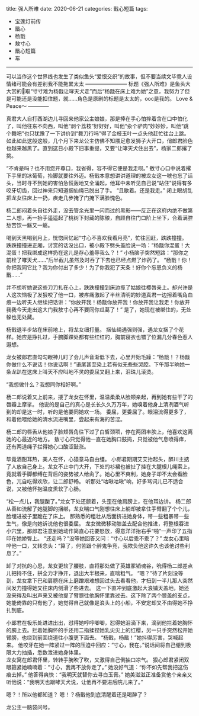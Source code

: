 title:	强人所难
date:	2020-06-21
categories: 戬心短篇
tags:
- 宝莲灯前传
- 戬心
- 杨戬
- 敖寸心
- 戬心短篇
- 车
---

可以当作这个世界线也发生了类似鱼头“爱恨交织”的故事，但不要当续文毕竟人设情绪可能会有差别我不能拖累太太<!--more-->
————————
标题《强人所难》是鱼头大大赏的🌝取“寸寸难为杨戬让哮天犬走”而后“杨戬在床上难为她”之意，我努力了但是可能还是没能扣住题，就……角色是原剧的标题是太太的，ooc是我的。
Love & Peace～
————

真君大人自打西湖边儿寻回来他家公主娘娘，那是捧在手心怕摔着含在口中怕化了，叫他往东不向西，叫他“剥个荔枝”好好好，叫他“汆个驴肉”妙妙妙，叫他“跳个舞吧”也只犹豫了一下讲价到“舞刀行吗”得了金枝玉叶一点头他赶忙往台上跳。
如此如此这般这般，几个月下来龙公主仿佛不知餍足愈发狮子大开口，俏郎君脸色也越来越黑了。直到这日小殿下旧事重提，又要“让哮天犬住出去”，杨家二郎撂了挑。

“不肯是吗？也不用您开尊口，我省得，容不得它便是我走呗。”
敖寸心口中说着撂下手里的冰葡萄，抬脚就要往外迈。杨戬本意想讲讲道理的被龙女这一唬也忘了话头，当时寻不到她的害怕急慌轰地又全涌起，他耳中未听见自己说“站住”说得有多咬牙切齿，回过神来只知道捆仙绳已脱出了手。
“且歇着。还是我走。”
闭上眼胡乱把龙女往床上一扔，疾走几步掩了门掩下满脸愧色。

杨二郎闷着头自往外走，没去管余光里一闪而过的黑影——反正在这府内绝不做第二人想，再一抬手遥遥起了桃树下封藏的陈酿，自顾自往门口阶上坐下，合着满腔愁苦饮一觞又一觞。

喝到天黑喝到月上，恍惚间忆起“寸心不喜欢我看月亮”，忙往回赶，跌跌撞撞。
跌跌撞撞进正厢，讨赏的话没出口，被小殿下劈头盖脸说一场：“杨戬你混蛋！大混蛋！把我绑成这样扔在这儿是存心羞辱我么？！”
小杨脑子突然短路：“那你之前栓了哮天犬……”后半截儿虽然及时吞了下去也已经点燃了炸药了。
“杨戬！你！你把我同它比？我为你付出了多少！为了你我犯了天条！好你个忘恩负义的杨戬……”

并不想听她说这些刀刀扎在心上，跌跌撞撞到床边揽了姑娘往樱唇亲上。却兴许是人这次恼极了发狠咬了他一口，被疼痛激起了半丝清明的妙道真君一边擦着嘴角血痕一边听夫人继续把话讲：“你放开我！杨戬你放开我！你放开我让我走！你放开我我今天走出这大门我敖寸心再不要同你瓜葛了！”
是了，她现在被绑住的，无处躲也无处藏。

杨戬退半步站在床前地上，将龙女细打量。
捆仙绳遇强则强，遇龙女捆了个花样。她应是挣扎过，手腕脚踝处都有些红红的，胸前寝衣也错了位漏几分春色惹人遐想。

龙女被郎君直勾勾眼神儿盯了会儿声音渐低下去，心里开始毛躁：“杨戬！？杨戬你做什么不说话！你说话啊！”语尾甚至染上若有似无些些哭腔。下午那半晌她一条龙趴在这床上叫天不应叫地不灵的委屈又翻上来，泪珠儿滚烫。

“我想做什么？我想同你相好啊。”

杨二郎说着又上前来，搂了龙女在怀里，温温柔柔从脸颊亲起，再到她有些干了的唇瓣上摩挲。
他说的是自己的真心是长长久久万万年，她嗅着他身上清冽酒气听到的却是这一时，听的是他要同她欢一场。
委屈，更委屈了。眼泪流得更多了，和着他喂给她的清水流进嘴里，尝起来有海的苦涩。

杨二郎的唇舌从他娘子脸颊唇角往下过了白皙颈项，停在两团丰腴上，他喜欢这离她的心最近的地方。
敖寸心只觉得他一直在她胸口鼓捣，只觉被他气息喷得痒，还有两道绳子拦得她心口酸涩鼓涨。

毕竟酒酣耳热，美人在怀，心猿意马自由缰。
小郎君期期艾艾抬起头，醉川主掂了人放自己身上。龙女不止中门大开，下处的衫裙也被扯了挂在大腿根儿绳索上，竟就着手脚都缚在背后的姿势被人给肏了。她心里不爽利，她身子却不太会看脸色，兀自吃得欢欣，让二郎舒畅。
听那处“咕啾咕啾”响，好多骂词儿已不适合说，又被他怀抱温度熏软了心肠。

“松一点儿，我腿酸了。”龙女下处还颤着，头歪在他肩膀上，在他耳边讲。
杨二郎从善如流解了她腿脚的捆绑，龙女喘口气刚想往床上躺却被拿住手臂翻了个个儿，脸埋进被子里跪在了床上。
那熟悉的粗壮从后面挤进她身体，带一些粗暴带一些生气，像是向她诉说他也很委屈。
龙女微微移动膝盖去配合他推进，将整根吞进小穴里，那郎君注意到她动作简直心花要怒放，得意洋洋抬右手“啪”一声印了五指印在她娇臀上。
“还走吗？”没等她回答又问：“寸心以后乖不乖了？”
龙女心里暗啐他一口，又转念头：“算了，何苦跟个醉鬼争竞，我欺负他这许久也该他讨些利息了。”

卸了对抗的心思，龙女更软了腰肢，直将那处做了英雄冢销魂谷，吮得杨二郎差点儿把持不住，拼全力才挣开，退出大半根来，直喘粗气。
“嗯？”待了片刻没等到，龙女拿下巴和肩膀在床上磨蹭艰难想回过头去看看他，才扭到一半儿那人突然间发力撞得她又往床内侧滑了些进去。
这一下直冲到底激起大浪铺天盖地，她还没来得及叫出声来又被他提了臂膀往他胸怀里靠过去。这下除了两个膝盖的支点，她能倚靠的只有他了，她觉得自己就像是浪头上的小船，不安定却又不由得她不挣扎到底。

小郎君在极乐处进进出出，怼得她哼哼唧唧，怼得她泪滴下来，滴到他拦着她胸怀的腕上去。拦着她胸怀的手还用二指揉捏她乳尖尖上的红樱，另一只手突然松开她臂膀，也绕到前面绕道往小腹更下面去。
“杨戬，杨戬！”她抖得厉害，哭喊起来。
他咬牙在她一阵紧过一阵的压迫中回应：“寸心，我在。”说话间将自己绷到极限大力抽插，悉数泄进她身体里。
</br>
龙女窝在郎君怀里，转转手腕吹了吹，又激得自己倒抽口凉气。
狠心郎君紧闭双眼箍紧她喃喃着：“寸心，我再不放你走了。”
她没好气道：“你不如先帮我把这伤痕去掉。”
他答得爽快：“我明天就替你去寻白玉膏。”
她美滋滋正准备赏他个亲亲又听他说：“我明天也跟哮天犬说，让他再不要进后院儿来了。”

嗯？！所以他都知道？
嗯！？杨戬他到底清醒着还是喝醉了？

龙公主一脑袋问号。